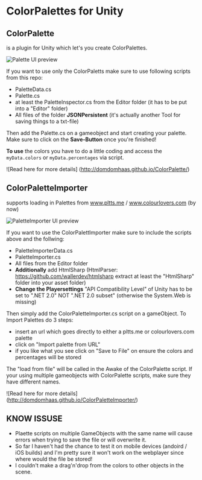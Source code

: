 ColorPalettes for Unity
=============


**ColorPalette**
---
is a plugin for Unity which let's you create ColorPalettes.

![Palette UI preview ](https://raw.githubusercontent.com/DomDomHaas/ColorImporter/master/Preview.png "ColorPalette Screenshot")

If you want to use only the ColorPaletts make sure to use following scripts from this repo:
- PaletteData.cs
- Palette.cs
- at least the PaletteInspector.cs from the Editor folder (it has to be put into a "Editor" folder)
- All files of the folder **JSONPersistent** (it's actually another Tool for saving things to a txt-file)

Then add the Palette.cs on a gameobject and start creating your palette.
Make sure to click on the **Save-Button** once you're finished!

**To use** the colors you have to do a little coding and access the `myData.colors` or `myData.percentages` via script.

![Read here for more details] (http://domdomhaas.github.io/ColorPalette/)

**ColorPaletteImporter**
---
supports loading in Palettes from www.pltts.me / www.colourlovers.com (by now)

![PaletteImporter UI preview ](https://raw.githubusercontent.com/DomDomHaas/ColorImporter/master/Preview_Importer.png "ColorPaletteImporter Screenshot")

If you want to use the ColorPalettImporter make sure to include the scripts above and the follwing:
- PaletteImporterData.cs
- PaletteImporter.cs
- All files from the Editor folder
- **Additionally** add HtmlSharp (HtmlParser: https://github.com/wallerdev/htmlsharp extract at least the "HtmlSharp" folder into your asset folder)
- **Change the Playersettings** "API Compatibility Level" of Unity has to be set to ".NET 2.0" NOT ".NET 2.0 subset" (otherwise the System.Web is missing)


Then simply add the ColorPaletteImporter.cs script on a gameObject.
To Import Palettes do 3 steps:
- insert an url which goes directly to either a pltts.me or colourlovers.com palette
- click on "Import palette from URL"
- if you like what you see click on "Save to File" on ensure the colors and percentages will be stored


The "load from file" will be called in the Awake of the ColorPalette script. If your using multiple gameobjects with ColorPalette scripts, make sure they have different names.

![Read here for more details] (http://domdomhaas.github.io/ColorPaletteImporter/)



**KNOW ISSUSE**
---
- Plaette scripts on multiple GameObjects with the same name will cause errors when trying to save the file or will overwrite it.
- So far I haven't had the chance to test it on mobile devices (andoird / iOS builds) and I'm pretty sure it won't work on the webplayer since where would the file be stored!
- I couldn't make a drag'n'drop from the colors to other objects in the scene.

